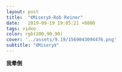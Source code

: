 ```yaml
---
layout: post
title:  "《Misery》-Rob Reiner"
date:   2019-09-19 19:05:21 +0800
tags: video
color: rgb(200,90,90)
cover: '../assets/9.19/1569043094476.png'
subtitle: "《Misery》"
---
```


**我晕倒**

